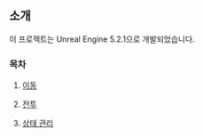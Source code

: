 ## 소개

이 프로젝트는 Unreal Engine 5.2.1으로 개발되었습니다.

### 목차

1. [이동](https://github.com/users/wjh6052/projects/3/views/1?pane=issue&itemId=70189459)

2. [전투](https://github.com/users/wjh6052/projects/3/views/1?pane=issue&itemId=70202325)

3. [상태 관리](https://github.com/users/wjh6052/projects/3/views/1?pane=issue&itemId=70203199)

